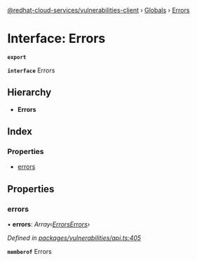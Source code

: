 [@redhat-cloud-services/vulnerabilities-client](../README.md) › [Globals](../globals.md) › [Errors](errors.md)

# Interface: Errors

**`export`** 

**`interface`** Errors

## Hierarchy

* **Errors**

## Index

### Properties

* [errors](errors.md#errors)

## Properties

###  errors

• **errors**: *Array‹[ErrorsErrors](errorserrors.md)›*

*Defined in [packages/vulnerabilities/api.ts:405](https://github.com/RedHatInsights/javascript-clients/blob/master/packages/vulnerabilities/api.ts#L405)*

**`memberof`** Errors
